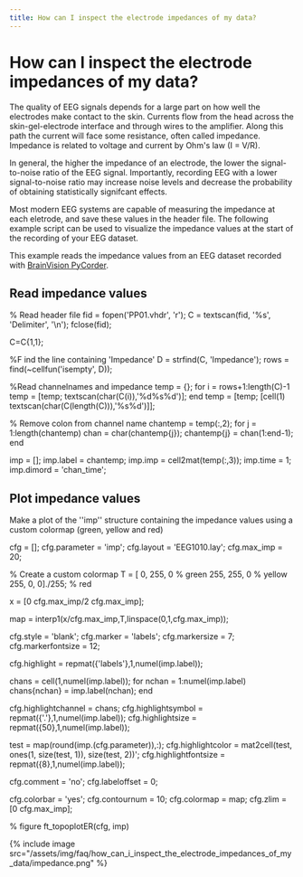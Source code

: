 ```yaml
---
title: How can I inspect the electrode impedances of my data?
---
```


# How can I inspect the electrode impedances of my data?

The quality of EEG signals depends for a large part on how well the electrodes make contact to the skin. Currents flow from the head across the skin-gel-electrode interface and through wires to the amplifier. Along this path the current will face some resistance, often called impedance. Impedance is related to voltage and current by Ohm's law (I = V/R).

In general, the higher the impedance of an electrode, the lower the signal-to-noise ratio of the EEG signal. Importantly, recording EEG with a lower signal-to-noise ratio may increase noise levels and decrease the probability of obtaining statistically signifcant effects.

Most modern EEG systems are capable of measuring the impedance at each eletrode, and save these values in the header file. The following example script can be used to visualize the impedance values at the start of the recording of your EEG dataset.

This example reads the impedance values from an EEG dataset recorded with [BrainVision PyCorder](http://www.brainvision.com/pycorder.html).

## Read impedance values

  % Read header file
  fid = fopen('PP01.vhdr', 'r');
  C = textscan(fid, '%s', 'Delimiter', '\n');
  fclose(fid);

  C=C{1,1};

  %F ind the line containing 'Impedance'
  D = strfind(C, 'Impedance');
  rows = find(~cellfun('isempty', D));

  %Read channelnames and impedance
  temp = {};
  for i = rows+1:length(C)-1
      temp = [temp; textscan(char(C(i)),'%d%s%d')];
  end
  temp = [temp; [cell(1) textscan(char(C(length(C))),'%s%d')]];

  % Remove colon from channel name
  chantemp = temp(:,2);
  for j = 1:length(chantemp)
      chan = char(chantemp{j});
      chantemp{j} = chan(1:end-1);
  end

  imp             = [];
  imp.label       = chantemp;
  imp.imp         = cell2mat(temp(:,3));
  imp.time        = 1;
  imp.dimord      = 'chan_time';

## Plot impedance values

Make a plot of the ''imp'' structure containing the impedance values using a custom colormap (green, yellow and red)

  cfg             = [];
  cfg.parameter   = 'imp';
  cfg.layout      = 'EEG1010.lay';
  cfg.max_imp     = 20;

  % Create a custom colormap
  T = [  0, 255,   0        % green
       255, 255,   0        % yellow
       255,   0,   0]./255; % red

  x = [0
      cfg.max_imp/2
      cfg.max_imp];

  map = interp1(x/cfg.max_imp,T,linspace(0,1,cfg.max_imp));

  cfg.style               = 'blank';
  cfg.marker              = 'labels';
  cfg.markersize          = 7;
  cfg.markerfontsize      = 12;

  cfg.highlight           = repmat({'labels'},1,numel(imp.label));

  chans = cell(1,numel(imp.label));
  for nchan = 1:numel(imp.label)
      chans{nchan} = imp.label(nchan);
  end

  cfg.highlightchannel    = chans;
  cfg.highlightsymbol     = repmat({'.'},1,numel(imp.label));
  cfg.highlightsize       = repmat({50},1,numel(imp.label));

  test                    = map(round(imp.(cfg.parameter)),:);
  cfg.highlightcolor      = mat2cell(test, ones(1, size(test, 1)), size(test, 2))';
  cfg.highlightfontsize   = repmat({8},1,numel(imp.label));

  cfg.comment             = 'no';
  cfg.labeloffset         = 0;

  cfg.colorbar            = 'yes';
  cfg.contournum          = 10;
  cfg.colormap            = map;
  cfg.zlim                = [0 cfg.max_imp];

  % figure
  ft_topoplotER(cfg, imp)

{% include image src="/assets/img/faq/how_can_i_inspect_the_electrode_impedances_of_my_data/impedance.png" %}
